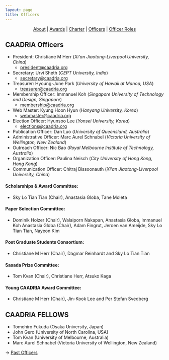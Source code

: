 ```yaml
---
layout: page
title: Officers
---
```


<div align="center">
 <a href="/about">About</a> | <a href="/awards">Awards</a> | <a href="/charter">Charter</a> | <a href="/officers">Officers</a> | <a href="/officerroles">Officer Roles</a>
</div>

## CAADRIA Officers

* President: Christiane M Herr (*Xi'an Jiaotong-Liverpool University, China*)
  * president@caadria.org
* Secretary: Urvi Sheth (*CEPT University, India*)
  * secretary@caadria.org
* Treasurer: Hyoung-June Park (*University of Hawaii at Manoa, USA*)
  * treasurer@caadria.org
* Membership Officer: Immanuel Koh (*Singapore University of Technology and Design, Singapore*)
  * membership@caadria.org
* Web Master: Kyung Hoon Hyun (*Hanyang University, Korea*) 
  * webmaster@caadria.org
* Election Officer: Hyunsoo Lee (*Yonsei University, Korea*)
  * elections@caadria.org
* Publication Officer: Dan Luo (*University of Queensland, Australia*)
* Administrative Officer: Marc Aurel Schnabel (*Victoria University of Wellington, New Zealand*)
* Outreach Officer: Nic Bao (*Royal Melbourne Institute of Technology, Australia*)
* Organization Officer: Paulina Neisch (*City University of Hong Kong, Hong Kong*)
* Communication Officer: Chitraj Bissoonauth (*Xi'an Jiaotong-Liverpool University, China*)

#### Scholarships & Award Committee:
* Sky Lo Tian Tian (Chair), Anastasia Globa, Tane Moleta

#### Paper Selection Committee:  
* Dominik Holzer (Chair), Walaiporn Nakapan, Anastasia Globa, Immanuel Koh
Anastasia Globa (Chair), Adam Fingrut, Jeroen van Ameijde, Sky Lo Tian Tian, Nayeon Kim


#### Post Graduate Students Consortium:  
* Christiane M Herr (Chair), Dagmar Reinhardt and Sky Lo Tian Tian

#### Sasada Prize Committee:  
* Tom Kvan (Chair), Christiane Herr, Atsuko Kaga

#### Young CAADRIA Award Committee:  
* Christiane M Herr (Chair), Jin-Kook Lee and Per Stefan Svedberg

## CAADRIA FELLOWS
* Tomohiro Fukuda (Osaka University, Japan)
* John Gero (University of North Carolina, USA)
* Tom Kvan (University of Melbourne, Australia)
* Marc Aurel Schnabel (Victoria University of Wellington, New Zealand)

&rarr; [Past Officers](past-officers.md)
